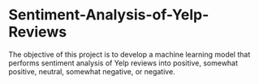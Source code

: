# Sentiment-Analysis-of-Yelp-Reviews
The objective of this project is to develop a machine learning model that performs sentiment analysis of Yelp reviews into positive, somewhat positive, neutral, somewhat negative, or negative.
